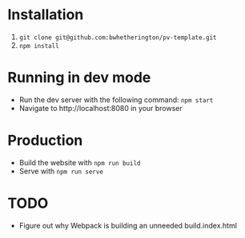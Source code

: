 # Installation
1. `git clone git@github.com:bwhetherington/pv-template.git`
2. `npm install`

# Running in dev mode
* Run the dev server with the following command: `npm start`
* Navigate to http://localhost:8080 in your browser

# Production
* Build the website with `npm run build`
* Serve with `npm run serve`

# TODO
* Figure out why Webpack is building an unneeded build.index.html